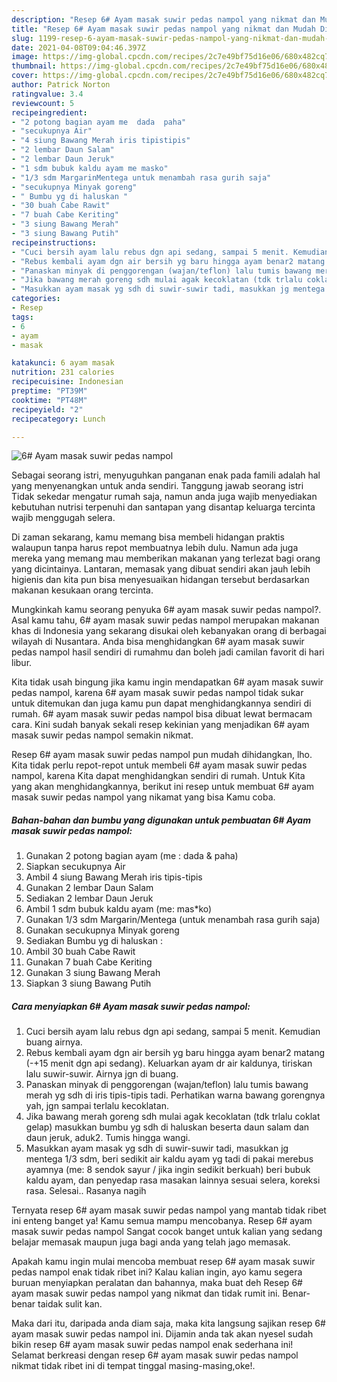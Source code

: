 ```yaml
---
description: "Resep 6# Ayam masak suwir pedas nampol yang nikmat dan Mudah Dibuat"
title: "Resep 6# Ayam masak suwir pedas nampol yang nikmat dan Mudah Dibuat"
slug: 1199-resep-6-ayam-masak-suwir-pedas-nampol-yang-nikmat-dan-mudah-dibuat
date: 2021-04-08T09:04:46.397Z
image: https://img-global.cpcdn.com/recipes/2c7e49bf75d16e06/680x482cq70/6-ayam-masak-suwir-pedas-nampol-foto-resep-utama.jpg
thumbnail: https://img-global.cpcdn.com/recipes/2c7e49bf75d16e06/680x482cq70/6-ayam-masak-suwir-pedas-nampol-foto-resep-utama.jpg
cover: https://img-global.cpcdn.com/recipes/2c7e49bf75d16e06/680x482cq70/6-ayam-masak-suwir-pedas-nampol-foto-resep-utama.jpg
author: Patrick Norton
ratingvalue: 3.4
reviewcount: 5
recipeingredient:
- "2 potong bagian ayam me  dada  paha"
- "secukupnya Air"
- "4 siung Bawang Merah iris tipistipis"
- "2 lembar Daun Salam"
- "2 lembar Daun Jeruk"
- "1 sdm bubuk kaldu ayam me masko"
- "1/3 sdm MargarinMentega untuk menambah rasa gurih saja"
- "secukupnya Minyak goreng"
- " Bumbu yg di haluskan "
- "30 buah Cabe Rawit"
- "7 buah Cabe Keriting"
- "3 siung Bawang Merah"
- "3 siung Bawang Putih"
recipeinstructions:
- "Cuci bersih ayam lalu rebus dgn api sedang, sampai 5 menit. Kemudian buang airnya."
- "Rebus kembali ayam dgn air bersih yg baru hingga ayam benar2 matang (-+15 menit dgn api sedang). Keluarkan ayam dr air kaldunya, tiriskan lalu suwir-suwir. Airnya jgn di buang."
- "Panaskan minyak di penggorengan (wajan/teflon) lalu tumis bawang merah yg sdh di iris tipis-tipis tadi. Perhatikan warna bawang gorengnya yah, jgn sampai terlalu kecoklatan."
- "Jika bawang merah goreng sdh mulai agak kecoklatan (tdk trlalu coklat gelap) masukkan bumbu yg sdh di haluskan beserta daun salam dan daun jeruk, aduk2. Tumis hingga wangi."
- "Masukkan ayam masak yg sdh di suwir-suwir tadi, masukkan jg mentega 1/3 sdm, beri sedikit air kaldu ayam yg tadi di pakai merebus ayamnya (me: 8 sendok sayur / jika ingin sedikit berkuah) beri bubuk kaldu ayam, dan penyedap rasa masakan lainnya sesuai selera, koreksi rasa. Selesai.. Rasanya nagih"
categories:
- Resep
tags:
- 6
- ayam
- masak

katakunci: 6 ayam masak 
nutrition: 231 calories
recipecuisine: Indonesian
preptime: "PT39M"
cooktime: "PT48M"
recipeyield: "2"
recipecategory: Lunch

---
```



![6# Ayam masak suwir pedas nampol](https://img-global.cpcdn.com/recipes/2c7e49bf75d16e06/680x482cq70/6-ayam-masak-suwir-pedas-nampol-foto-resep-utama.jpg)

Sebagai seorang istri, menyuguhkan panganan enak pada famili adalah hal yang menyenangkan untuk anda sendiri. Tanggung jawab seorang istri Tidak sekedar mengatur rumah saja, namun anda juga wajib menyediakan kebutuhan nutrisi terpenuhi dan santapan yang disantap keluarga tercinta wajib menggugah selera.

Di zaman  sekarang, kamu memang bisa membeli hidangan praktis walaupun tanpa harus repot membuatnya lebih dulu. Namun ada juga mereka yang memang mau memberikan makanan yang terlezat bagi orang yang dicintainya. Lantaran, memasak yang dibuat sendiri akan jauh lebih higienis dan kita pun bisa menyesuaikan hidangan tersebut berdasarkan makanan kesukaan orang tercinta. 



Mungkinkah kamu seorang penyuka 6# ayam masak suwir pedas nampol?. Asal kamu tahu, 6# ayam masak suwir pedas nampol merupakan makanan khas di Indonesia yang sekarang disukai oleh kebanyakan orang di berbagai wilayah di Nusantara. Anda bisa menghidangkan 6# ayam masak suwir pedas nampol hasil sendiri di rumahmu dan boleh jadi camilan favorit di hari libur.

Kita tidak usah bingung jika kamu ingin mendapatkan 6# ayam masak suwir pedas nampol, karena 6# ayam masak suwir pedas nampol tidak sukar untuk ditemukan dan juga kamu pun dapat menghidangkannya sendiri di rumah. 6# ayam masak suwir pedas nampol bisa dibuat lewat bermacam cara. Kini sudah banyak sekali resep kekinian yang menjadikan 6# ayam masak suwir pedas nampol semakin nikmat.

Resep 6# ayam masak suwir pedas nampol pun mudah dihidangkan, lho. Kita tidak perlu repot-repot untuk membeli 6# ayam masak suwir pedas nampol, karena Kita dapat menghidangkan sendiri di rumah. Untuk Kita yang akan menghidangkannya, berikut ini resep untuk membuat 6# ayam masak suwir pedas nampol yang nikamat yang bisa Kamu coba.

<!--inarticleads1-->

##### Bahan-bahan dan bumbu yang digunakan untuk pembuatan 6# Ayam masak suwir pedas nampol:

1. Gunakan 2 potong bagian ayam (me : dada &amp; paha)
1. Siapkan secukupnya Air
1. Ambil 4 siung Bawang Merah iris tipis-tipis
1. Gunakan 2 lembar Daun Salam
1. Sediakan 2 lembar Daun Jeruk
1. Ambil 1 sdm bubuk kaldu ayam (me: mas*ko)
1. Gunakan 1/3 sdm Margarin/Mentega (untuk menambah rasa gurih saja)
1. Gunakan secukupnya Minyak goreng
1. Sediakan  Bumbu yg di haluskan :
1. Ambil 30 buah Cabe Rawit
1. Gunakan 7 buah Cabe Keriting
1. Gunakan 3 siung Bawang Merah
1. Siapkan 3 siung Bawang Putih




<!--inarticleads2-->

##### Cara menyiapkan 6# Ayam masak suwir pedas nampol:

1. Cuci bersih ayam lalu rebus dgn api sedang, sampai 5 menit. Kemudian buang airnya.
1. Rebus kembali ayam dgn air bersih yg baru hingga ayam benar2 matang (-+15 menit dgn api sedang). Keluarkan ayam dr air kaldunya, tiriskan lalu suwir-suwir. Airnya jgn di buang.
1. Panaskan minyak di penggorengan (wajan/teflon) lalu tumis bawang merah yg sdh di iris tipis-tipis tadi. Perhatikan warna bawang gorengnya yah, jgn sampai terlalu kecoklatan.
1. Jika bawang merah goreng sdh mulai agak kecoklatan (tdk trlalu coklat gelap) masukkan bumbu yg sdh di haluskan beserta daun salam dan daun jeruk, aduk2. Tumis hingga wangi.
1. Masukkan ayam masak yg sdh di suwir-suwir tadi, masukkan jg mentega 1/3 sdm, beri sedikit air kaldu ayam yg tadi di pakai merebus ayamnya (me: 8 sendok sayur / jika ingin sedikit berkuah) beri bubuk kaldu ayam, dan penyedap rasa masakan lainnya sesuai selera, koreksi rasa. Selesai.. Rasanya nagih




Ternyata resep 6# ayam masak suwir pedas nampol yang mantab tidak ribet ini enteng banget ya! Kamu semua mampu mencobanya. Resep 6# ayam masak suwir pedas nampol Sangat cocok banget untuk kalian yang sedang belajar memasak maupun juga bagi anda yang telah jago memasak.

Apakah kamu ingin mulai mencoba membuat resep 6# ayam masak suwir pedas nampol enak tidak ribet ini? Kalau kalian ingin, ayo kamu segera buruan menyiapkan peralatan dan bahannya, maka buat deh Resep 6# ayam masak suwir pedas nampol yang nikmat dan tidak rumit ini. Benar-benar taidak sulit kan. 

Maka dari itu, daripada anda diam saja, maka kita langsung sajikan resep 6# ayam masak suwir pedas nampol ini. Dijamin anda tak akan nyesel sudah bikin resep 6# ayam masak suwir pedas nampol enak sederhana ini! Selamat berkreasi dengan resep 6# ayam masak suwir pedas nampol nikmat tidak ribet ini di tempat tinggal masing-masing,oke!.

